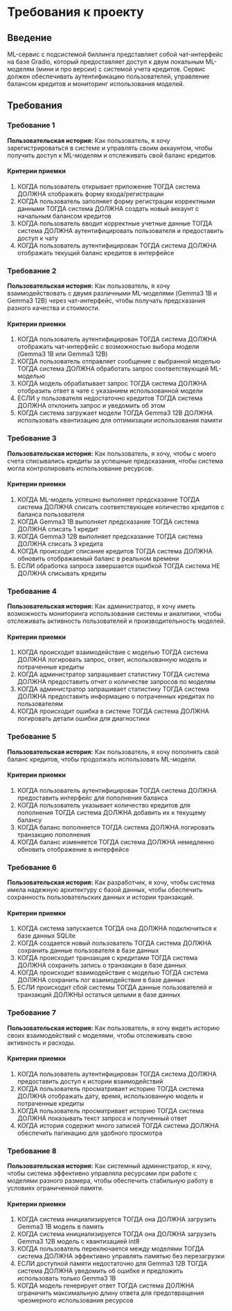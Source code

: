 # Требования к проекту

## Введение

ML-сервис с подсистемой биллинга представляет собой чат-интерфейс на базе Gradio, который предоставляет доступ к двум локальным ML-моделям (мини и про версии) с системой учета кредитов. Сервис должен обеспечивать аутентификацию пользователей, управление балансом кредитов и мониторинг использования моделей.

## Требования

### Требование 1

**Пользовательская история:** Как пользователь, я хочу зарегистрироваться в системе и управлять своим аккаунтом, чтобы получить доступ к ML-моделям и отслеживать свой баланс кредитов.

#### Критерии приемки

1. КОГДА пользователь открывает приложение ТОГДА система ДОЛЖНА отображать форму входа/регистрации
2. КОГДА пользователь заполняет форму регистрации корректными данными ТОГДА система ДОЛЖНА создать новый аккаунт с начальным балансом кредитов
3. КОГДА пользователь вводит корректные учетные данные ТОГДА система ДОЛЖНА аутентифицировать пользователя и предоставить доступ к чату
4. КОГДА пользователь аутентифицирован ТОГДА система ДОЛЖНА отображать текущий баланс кредитов в интерфейсе

### Требование 2

**Пользовательская история:** Как пользователь, я хочу взаимодействовать с двумя различными ML-моделями (Gemma3 1B и Gemma3 12B) через чат-интерфейс, чтобы получать предсказания разного качества и стоимости.

#### Критерии приемки

1. КОГДА пользователь аутентифицирован ТОГДА система ДОЛЖНА отображать чат-интерфейс с возможностью выбора модели (Gemma3 1B или Gemma3 12B)
2. КОГДА пользователь отправляет сообщение с выбранной моделью ТОГДА система ДОЛЖНА обработать запрос соответствующей ML-моделью
3. КОГДА модель обрабатывает запрос ТОГДА система ДОЛЖНА отобразить ответ в чате с указанием использованной модели
4. ЕСЛИ у пользователя недостаточно кредитов ТОГДА система ДОЛЖНА отклонить запрос и уведомить об этом
5. КОГДА система загружает модели ТОГДА Gemma3 12B ДОЛЖНА использовать квантизацию для оптимизации использования памяти

### Требование 3

**Пользовательская история:** Как пользователь, я хочу, чтобы с моего счета списывались кредиты за успешные предсказания, чтобы система могла контролировать использование ресурсов.

#### Критерии приемки

1. КОГДА ML-модель успешно выполняет предсказание ТОГДА система ДОЛЖНА списать соответствующее количество кредитов с баланса пользователя
2. КОГДА Gemma3 1B выполняет предсказание ТОГДА система ДОЛЖНА списать 1 кредит
3. КОГДА Gemma3 12B выполняет предсказание ТОГДА система ДОЛЖНА списать 3 кредита
4. КОГДА происходит списание кредитов ТОГДА система ДОЛЖНА обновить отображаемый баланс в реальном времени
5. ЕСЛИ обработка запроса завершается ошибкой ТОГДА система НЕ ДОЛЖНА списывать кредиты

### Требование 4

**Пользовательская история:** Как администратор, я хочу иметь возможность мониторинга использования системы и аналитики, чтобы отслеживать активность пользователей и производительность моделей.

#### Критерии приемки

1. КОГДА происходит взаимодействие с моделью ТОГДА система ДОЛЖНА логировать запрос, ответ, использованную модель и потраченные кредиты
2. КОГДА администратор запрашивает статистику ТОГДА система ДОЛЖНА предоставить отчет о количестве запросов по моделям
3. КОГДА администратор запрашивает статистику ТОГДА система ДОЛЖНА предоставить информацию о потраченных кредитах по пользователям
4. КОГДА происходит ошибка в системе ТОГДА система ДОЛЖНА логировать детали ошибки для диагностики

### Требование 5

**Пользовательская история:** Как пользователь, я хочу пополнять свой баланс кредитов, чтобы продолжать использовать ML-модели.

#### Критерии приемки

1. КОГДА пользователь аутентифицирован ТОГДА система ДОЛЖНА предоставить интерфейс для пополнения баланса
2. КОГДА пользователь указывает количество кредитов для пополнения ТОГДА система ДОЛЖНА добавить их к текущему балансу
3. КОГДА баланс пополняется ТОГДА система ДОЛЖНА логировать транзакцию пополнения
4. КОГДА баланс изменяется ТОГДА система ДОЛЖНА немедленно обновить отображение в интерфейсе

### Требование 6

**Пользовательская история:** Как разработчик, я хочу, чтобы система имела надежную архитектуру с базой данных, чтобы обеспечить сохранность пользовательских данных и истории транзакций.

#### Критерии приемки

1. КОГДА система запускается ТОГДА она ДОЛЖНА подключиться к базе данных SQLite
2. КОГДА создается новый пользователь ТОГДА система ДОЛЖНА сохранить данные пользователя в базе данных
3. КОГДА происходит транзакция с кредитами ТОГДА система ДОЛЖНА сохранить запись о транзакции в базе данных
4. КОГДА происходит взаимодействие с моделью ТОГДА система ДОЛЖНА сохранить лог взаимодействия в базе данных
5. ЕСЛИ происходит сбой системы ТОГДА данные пользователей и транзакций ДОЛЖНЫ остаться целыми в базе данных

### Требование 7

**Пользовательская история:** Как пользователь, я хочу видеть историю своих взаимодействий с моделями, чтобы отслеживать свою активность и расходы.

#### Критерии приемки

1. КОГДА пользователь аутентифицирован ТОГДА система ДОЛЖНА предоставить доступ к истории взаимодействий
2. КОГДА пользователь просматривает историю ТОГДА система ДОЛЖНА отображать дату, время, использованную модель и потраченные кредиты
3. КОГДА пользователь просматривает историю ТОГДА система ДОЛЖНА показывать текст запроса и полученный ответ
4. КОГДА история содержит много записей ТОГДА система ДОЛЖНА обеспечить пагинацию для удобного просмотра

### Требование 8

**Пользовательская история:** Как системный администратор, я хочу, чтобы система эффективно управляла ресурсами при работе с моделями разного размера, чтобы обеспечить стабильную работу в условиях ограниченной памяти.

#### Критерии приемки

1. КОГДА система инициализируется ТОГДА она ДОЛЖНА загрузить Gemma3 1B модель в память
2. КОГДА система инициализируется ТОГДА она ДОЛЖНА загрузить Gemma3 12B модель с квантизацией int8
3. КОГДА пользователь переключается между моделями ТОГДА система ДОЛЖНА эффективно управлять памятью без перезагрузки
4. ЕСЛИ доступной памяти недостаточно для Gemma3 12B ТОГДА система ДОЛЖНА уведомить об ошибке и предложить использовать только Gemma3 1B
5. КОГДА модель генерирует ответ ТОГДА система ДОЛЖНА ограничить максимальную длину ответа для предотвращения чрезмерного использования ресурсов